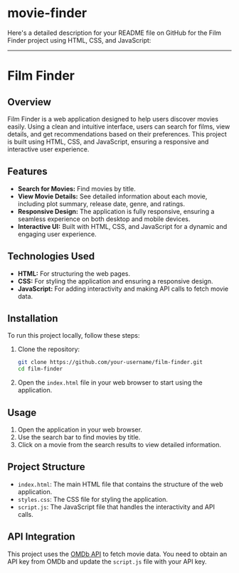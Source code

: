 # movie-finder
Here's a detailed description for your README file on GitHub for the Film Finder project using HTML, CSS, and JavaScript:

---

# Film Finder

## Overview

Film Finder is a web application designed to help users discover movies easily. Using a clean and intuitive interface, users can search for films, view details, and get recommendations based on their preferences. This project is built using HTML, CSS, and JavaScript, ensuring a responsive and interactive user experience.

## Features

- **Search for Movies:** Find movies by title.
- **View Movie Details:** See detailed information about each movie, including plot summary, release date, genre, and ratings.
- **Responsive Design:** The application is fully responsive, ensuring a seamless experience on both desktop and mobile devices.
- **Interactive UI:** Built with HTML, CSS, and JavaScript for a dynamic and engaging user experience.

## Technologies Used

- **HTML:** For structuring the web pages.
- **CSS:** For styling the application and ensuring a responsive design.
- **JavaScript:** For adding interactivity and making API calls to fetch movie data.

## Installation

To run this project locally, follow these steps:

1. Clone the repository:
   ```bash
   git clone https://github.com/your-username/film-finder.git
   cd film-finder
   ```

2. Open the `index.html` file in your web browser to start using the application.

## Usage

1. Open the application in your web browser.
2. Use the search bar to find movies by title.
3. Click on a movie from the search results to view detailed information.

## Project Structure

- `index.html`: The main HTML file that contains the structure of the web application.
- `styles.css`: The CSS file for styling the application.
- `script.js`: The JavaScript file that handles the interactivity and API calls.

## API Integration

This project uses the [OMDb API](http://www.omdbapi.com/) to fetch movie data. You need to obtain an API key from OMDb and update the `script.js` file with your API key.
